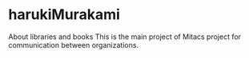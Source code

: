 # harukiMurakami
About libraries and books
This is the main project of Mitacs project for communication between organizations.
